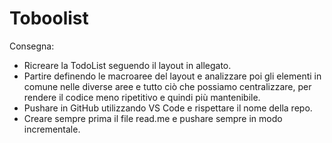 Toboolist
===
Consegna:
- Ricreare la TodoList seguendo il layout in allegato.
- Partire definendo le macroaree del layout e analizzare poi gli elementi in comune nelle diverse aree e tutto ciò che possiamo centralizzare, per rendere il codice meno ripetitivo e quindi più mantenibile.
- Pushare in GitHub utilizzando VS Code e rispettare il nome della repo.
- Creare sempre prima il file read.me e pushare sempre in modo incrementale.